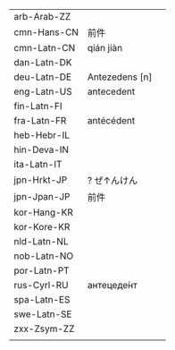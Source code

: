 | | | |
|-|-|-|
| arb-Arab-ZZ |  |  |
| cmn-Hans-CN | 前件 |  |
| cmn-Latn-CN | qián jiàn |  |
| dan-Latn-DK |  |  |
| deu-Latn-DE | Antezedens [n] |  |
| eng-Latn-US | antecedent |  |
| fin-Latn-FI |  |  |
| fra-Latn-FR | antécédent |  |
| heb-Hebr-IL |  |  |
| hin-Deva-IN |  |  |
| ita-Latn-IT |  |  |
| jpn-Hrkt-JP | ? ぜ↑んけん |  |
| jpn-Jpan-JP | 前件 |  |
| kor-Hang-KR |  |  |
| kor-Kore-KR |  |  |
| nld-Latn-NL |  |  |
| nob-Latn-NO |  |  |
| por-Latn-PT |  |  |
| rus-Cyrl-RU | антецеде́нт |  |
| spa-Latn-ES |  |  |
| swe-Latn-SE |  |  |
| zxx-Zsym-ZZ |  |  |
|  |  |  |
